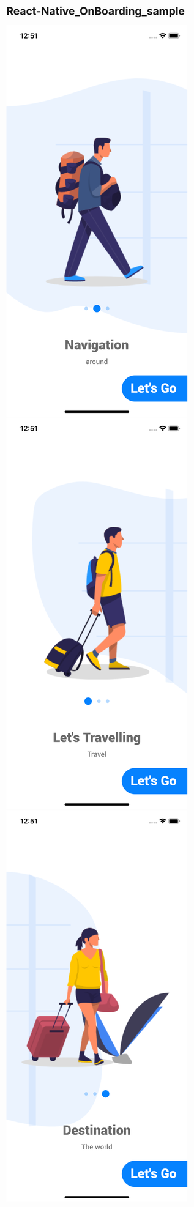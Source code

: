 # React-Native_OnBoarding_sample


![Test Image 1](./app/assets/Images/S1.png)
![Test Image 2](./app/assets/Images/S2.png)
![Test Image 3](./app/assets/Images/S3.png)